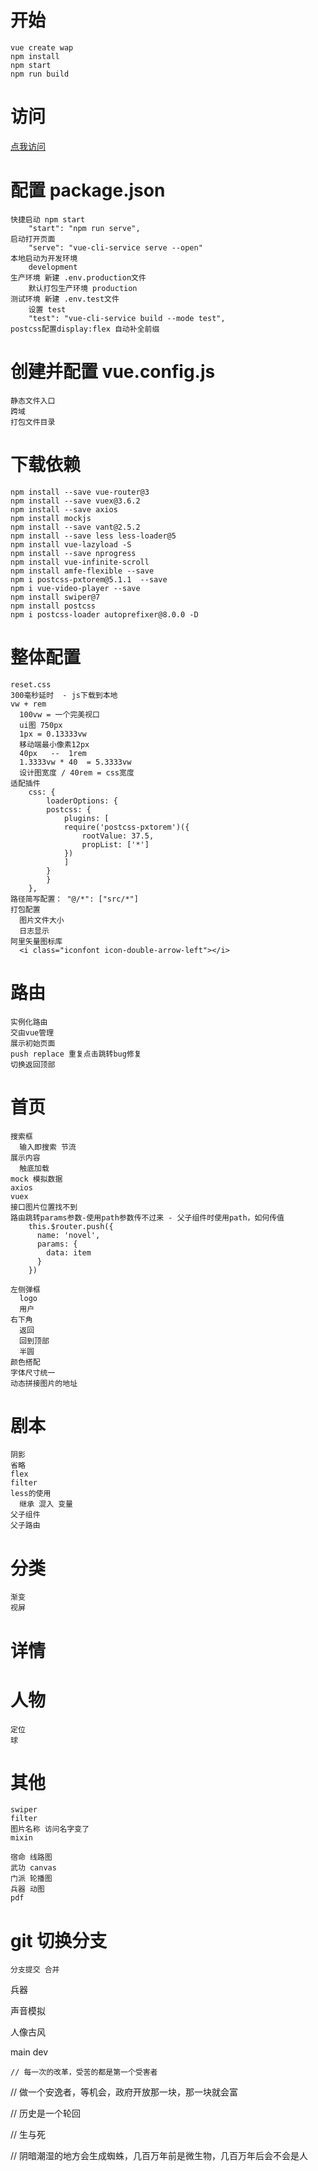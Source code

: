 # 开始
    vue create wap
    npm install
    npm start
    npm run build

# 访问
  [点我访问](https://liuer1211.github.io/soft/soft/wap/dist/)

# 配置 package.json
    快捷启动 npm start 
        "start": "npm run serve",
    启动打开页面 
        "serve": "vue-cli-service serve --open" 
    本地启动为开发环境
        development
    生产环境 新建 .env.production文件
        默认打包生产环境 production
    测试环境 新建 .env.test文件
        设置 test
        "test": "vue-cli-service build --mode test",
    postcss配置display:flex 自动补全前缀

# 创建并配置 vue.config.js
    静态文件入口
    跨域
    打包文件目录

# 下载依赖
    npm install --save vue-router@3
    npm install --save vuex@3.6.2
    npm install --save axios
    npm install mockjs
    npm install --save vant@2.5.2
    npm install --save less less-loader@5
    npm install vue-lazyload -S
    npm install --save nprogress
    npm install vue-infinite-scroll
    npm install amfe-flexible --save
    npm i postcss-pxtorem@5.1.1  --save
    npm i vue-video-player --save
    npm install swiper@7
    npm install postcss
    npm i postcss-loader autoprefixer@8.0.0 -D
    
# 整体配置
    reset.css
    300毫秒延时  - js下载到本地
    vw + rem
      100vw = 一个完美视口
      ui图 750px
      1px = 0.13333vw
      移动端最小像素12px
      40px   --  1rem
      1.3333vw * 40  = 5.3333vw
      设计图宽度 / 40rem = css宽度
    适配插件
        css: {
            loaderOptions: {
            postcss: {
                plugins: [
                require('postcss-pxtorem')({
                    rootValue: 37.5,
                    propList: ['*']
                })
                ]
            }
            }
        },
    路径简写配置： "@/*": ["src/*"]
    打包配置
      图片文件大小
      日志显示
    阿里矢量图标库
      <i class="iconfont icon-double-arrow-left"></i>


# 路由
    实例化路由
    交由vue管理
    展示初始页面
    push replace 重复点击跳转bug修复
    切换返回顶部

# 首页
    搜索框
      输入即搜索 节流
    展示内容
      触底加载
    mock 模拟数据
    axios
    vuex
    接口图片位置找不到
    路由跳转params参数-使用path参数传不过来 - 父子组件时使用path，如何传值
        this.$router.push({
          name: 'novel',
          params: {
            data: item
          }
        })
    
    左侧弹框
      logo
      用户
    右下角 
      返回 
      回到顶部
      半圆
    颜色搭配
    字体尺寸统一
    动态拼接图片的地址

# 剧本
    阴影
    省略
    flex
    filter
    less的使用
      继承 混入 变量
    父子组件
    父子路由

# 分类
    渐变
    视屏

# 详情

# 人物
    定位
    球

# 其他
    swiper
    filter
    图片名称 访问名字变了
    mixin

    宿命 线路图
    武功 canvas
    门派 轮播图
    兵器 动图
    pdf


# git 切换分支
    分支提交 合并



兵器

声音模拟

人像古风

main dev 


    // 每一次的改革，受苦的都是第一个受害者

// 做一个安逸者，等机会，政府开放那一块，那一块就会富

// 历史是一个轮回

// 生与死

// 阴暗潮湿的地方会生成蜘蛛，几百万年前是微生物，几百万年后会不会是人
    
